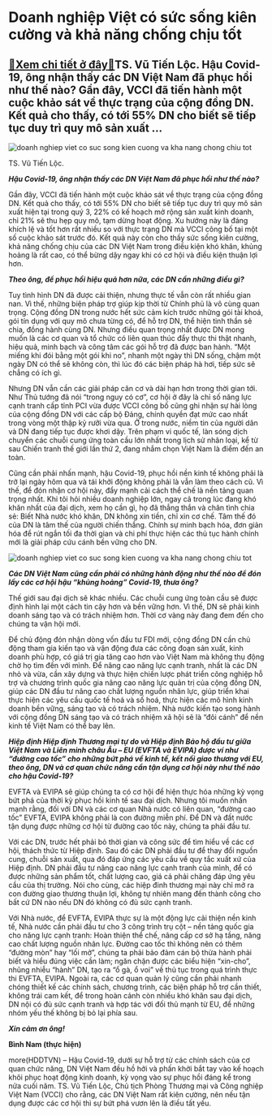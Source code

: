 Doanh nghiệp Việt có sức sống kiên cường và khả năng chống chịu tốt
===================================================================

[:gift:Xem chi tiết ở đây:gift:](https://hddtvn.com/doanh-nghiep-viet-co-suc-song-kien-cuong-va-kha-nang-chong-chiu-tot/)TS. Vũ Tiến Lộc. Hậu Covid-19, ông nhận thấy các DN Việt Nam đã phục hồi như thế nào? Gần đây, VCCI đã tiến hành một cuộc khảo sát về thực trạng của cộng đồng DN. Kết quả cho thấy, có tới 55% DN cho biết sẽ tiếp tục duy trì quy mô sản xuất …
-------------------------------------------------------------------------------------------------------------------------------------------------------------------------------------------------------------------------------------------------





![doanh nghiep viet co suc song kien cuong va kha nang chong chiu tot](https://haiquanonline.com.vn/stores/news_dataimages/hungdn/062020/17/10/in_article/1022_19-0303_654_Baohaiquan.jpg?rt=20200619075352 "Doanh nghiệp Việt  có sức sống kiên cường  và khả năng chống chịu tốt")


TS. Vũ Tiến Lộc.



***Hậu Covid-19, ông nhận thấy các DN Việt Nam đã phục hồi như thế nào?***


Gần đây, VCCI đã tiến hành một cuộc khảo sát về thực trạng của cộng đồng DN. Kết quả cho thấy, có tới 55% DN cho biết sẽ tiếp tục duy trì quy mô sản xuất hiện tại trong quý 3, 22% có kế hoạch mở rộng sản xuất kinh doanh, chỉ 21% sẽ thu hẹp quy mô, tạm dừng hoạt động. Xu hướng này là đáng khích lệ và tốt hơn rất nhiều so với thực trạng DN mà VCCI công bố tại một số cuộc khảo sát trước đó. Kết quả này còn cho thấy sức sống kiên cường, khả năng chống chịu của các DN Việt Nam trong điều kiện khó khăn, khủng hoảng là rất cao, có thể bừng dậy ngay khi có cơ hội và điều kiện thuận lợi hơn.


***Theo ông, để phục hồi hiệu quả hơn nữa, các DN cần những điều gì?***


Tuy tình hình DN đã được cải thiện, nhưng thực tế vẫn còn rất nhiều gian nan. Vì thế, những biện pháp trợ giúp kịp thời từ Chính phủ là vô cùng quan trọng. Cộng đồng DN trong nước hết sức cảm kích trước những gói tài khoá, gói tín dụng với quy mô chưa từng có, để hỗ trợ DN, thể hiện tinh thần sẻ chia, đồng hành cùng DN. Nhưng điều quan trọng nhất được DN mong muốn là các cơ quan và tổ chức có liên quan thúc đẩy thực thi thật nhanh, hiệu quả, minh bạch và công tâm các gói hỗ trợ đã được ban hành. “Một miếng khi đói bằng một gói khi no”, nhanh một ngày thì DN sống, chậm một ngày DN có thể sẽ không còn, thì lúc đó các biện pháp hà hơi, tiếp sức sẽ chẳng có ích gì.


Nhưng DN vẫn cần các giải pháp căn cơ và dài hạn hơn trong thời gian tới. Như Thủ tướng đã nói “trong nguy có cơ”, cơ hội ở đây là chỉ số năng lực cạnh tranh cấp tỉnh PCI vừa được VCCI công bố cũng ghi nhận sự hài lòng của cộng đồng DN với các cấp bộ Đảng, chính quyền đạt mức cao nhất trong vòng một thập kỷ rưỡi vừa qua. Ở trong nước, niềm tin của người dân và DN đang tiếp tục được khơi dậy. Trên phạm vi quốc tế, làn sóng dịch chuyển các chuỗi cung ứng toàn cầu lớn nhất trong lịch sử nhân loại, kể từ sau Chiến tranh thế giới lần thứ 2, đang nhắm chọn Việt Nam là điểm đến an toàn.


Cũng cần phải nhấn mạnh, hậu Covid-19, phục hồi nền kinh tế không phải là trở lại ngày hôm qua và tái khởi động không phải là vẫn làm theo cách cũ. Vì thế, để đón nhận cơ hội này, đẩy mạnh cải cách thể chế là nền tảng quan trọng nhất. Khi tôi hỏi nhiều doanh nghiệp lớn, ngay cả trong lúc đang khó khăn nhất của đại dịch, xem họ cần gì, họ đã thẳng thắn và chân tình chia sẻ: Biết Nhà nước khó khăn, DN không xin tiền, chỉ xin cơ chế. Tâm thế đó của DN là tâm thế của người chiến thắng. Chính sự minh bạch hóa, đơn giản hóa để rút ngắn tối đa thời gian và chi phí thực hiện các thủ tục hành chính mới là giải pháp cứu cánh bền vững cho DN.





![doanh nghiep viet co suc song kien cuong va kha nang chong chiu tot](https://haiquanonline.com.vn/stores/news_dataimages/hungdn/062020/17/10/in_article/1021_21-_QrHvHHQMOA_Baohaiquan.jpg?rt=20200619075352 "Doanh nghiệp Việt  có sức sống kiên cường  và khả năng chống chịu tốt")



***Các DN Việt Nam cũng cần phải có những hành động như thế nào để đón lấy các cơ hội hậu “khủng hoảng” Covid-19, thưa ông?***


Thế giới sau đại dịch sẽ khác nhiều. Các chuỗi cung ứng toàn cầu sẽ được định hình lại một cách tin cậy hơn và bền vững hơn. Vì thế, DN sẽ phải kinh doanh sáng tạo và có trách nhiệm hơn. Thời cơ vàng này đang đem đến cho chúng ta vận hội mới.


Để chủ động đón nhận dòng vốn đầu tư FDI mới, cộng đồng DN cần chủ động tham gia kiến tạo và vận động đưa các công đoạn sản xuất, kinh doanh phù hợp, có giá trị gia tăng cao hơn vào Việt Nam mà không thụ động chờ họ tìm đến với mình. Để nâng cao năng lực cạnh tranh, nhất là các DN nhỏ và vừa, cần xây dựng và thực hiện chiến lược phát triển công nghiệp hỗ trợ và chương trình quốc gia nâng cao năng lực quản trị của cộng đồng DN, giúp các DN đầu tư nâng cao chất lượng nguồn nhân lực, giúp triển khai thực hiện các yêu cầu quốc tế hoá và số hoá, thực hiện các mô hình kinh doanh bền vững, sáng tạo và có trách nhiệm. Nhà nước kiến tạo song hành với cộng đồng DN sáng tạo và có trách nhiệm xã hội sẽ là “đôi cánh” để nền kinh tế Việt Nam có thể bay lên.


***Hiệp định Hiệp định Thương mại tự do và Hiệp định Bảo hộ đầu tư giữa Việt Nam và Liên minh châu Âu – EU (EVFTA và EVIPA) được ví như “đường cao tốc” cho những bứt phá về kinh tế, kết nối giao thương với EU, theo ông, DN và cơ quan chức năng cần tận dụng cơ hội này như thế nào cho hậu Covid-19?***


EVFTA và EVIPA sẽ giúp chúng ta có cơ hội để hiện thực hóa những kỳ vọng bứt phá của thời kỳ phục hồi kinh tế sau đại dịch. Nhưng tôi muốn nhấn mạnh rằng, đối với DN và các cơ quan Nhà nước có liên quan, “đường cao tốc” EVFTA, EVIPA không phải là con đường miễn phí. Để DN và đất nước tận dụng được những cơ hội từ đường cao tốc này, chúng ta phải đầu tư.


Với các DN, trước hết phải bỏ thời gian và công sức để tìm hiểu về các cơ hội, thách thức từ Hiệp định. Sau đó các DN phải đầu tư để thay đổi nguồn cung, chuỗi sản xuất, qua đó đáp ứng các yêu cầu về quy tắc xuất xứ của Hiệp định. DN phải đầu tư nâng cao năng lực cạnh tranh của mình, để có được những sản phẩm tốt, chất lượng cao, giá cả phải chăng đáp ứng yêu cầu của thị trường. Nói cho cùng, các hiệp đinh thương mại này chỉ mở ra con đường giao thương thuận lợi, không tự nhiên mang đến thành công cho bất cứ DN nào nếu DN đó không có đủ sức cạnh tranh.


Với Nhà nước, để EVFTA, EVIPA thực sự là một động lực cải thiện nền kinh tế, Nhà nước cần phải đầu tư cho 3 công trình trụ cột – nền tảng quốc gia cho năng lực cạnh tranh: Hoàn thiện thể chế, nâng cấp cơ sở hạ tầng, năng cao chất lượng nguồn nhân lực. Đường cao tốc thì không nên có thêm “đường mòn” hay “lối mở”, chúng ta phải bảo đảm cán bộ thừa hành phải biết và hiểu đúng việc cần làm; ngăn chặn được các biểu hiện “xin-cho”, nhũng nhiễu “hành” DN, tạo ra “ổ gà, ổ voi” về thủ tục trong quá trình thực thi EVFTA, EVIPA. Ngoài ra, các cơ quan quản lý cũng cần phải nhanh chóng thiết kế các chính sách, chương trình, các biện pháp hỗ trợ cần thiết, không trái cam kết, để trong hoàn cảnh còn nhiều khó khăn sau đại dịch, DN nội có đủ sức cạnh tranh và hợp tác với đối thủ mạnh từ EU, để những nhóm yếu thế không bị bỏ lại phía sau.


***Xin cảm ơn ông!***




**Bình Nam (thực hiện)**



more(HDDTVN) – Hậu Covid-19, dưới sự hỗ trợ từ các chính sách của cơ quan chức năng, DN Việt Nam đều hồ hởi và phấn khởi bắt tay vào kế hoạch khôi phục hoạt động kinh doanh, kỳ vọng vào sự phục hồi đáng kể trong nửa cuối năm. TS. Vũ Tiến Lộc, Chủ tịch Phòng Thương mại và Công nghiệp Việt Nam (VCCI) cho rằng, các DN Việt Nam rất kiên cường, nên nếu tận dụng được các cơ hội thì sự bứt phá vươn lên là điều tất yếu.

